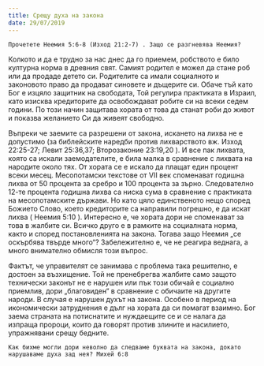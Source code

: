 ```yaml
---
title: Срещу духа на закона
date: 29/07/2019
---
```


`Прочетете Неемия 5:6-8 (Изход 21:2-7) . Защо се разгневява Неемия?`

Колкото и да е трудно за нас днес да го приемем, робството е било културна норма в древния свят. Самият родител е можел да стане роб или да продаде детето си. Родителите са имали социалното и законовото право да продават синовете и дъщерите си. Обаче тъй като Бог е изцяло защитник на свободата, Той регулира практиката в Израил, като изисква кредиторите да освобождават робите си на всеки седем години. По този начин защитава хората от това да станат роби до живот и показва желанието Си да живеят свободно.

Въпреки че заемите са разрешени от закона, искането на лихва не е допустимо (за библейските наредби против лихварството вж. Изход 22:25-27; Левит 25:36,37; Второзаконие 23:19,20 ). И все пак лихвата, която са искали заемодателите, е била малка в сравнение с лихвата на народите около тях. От хората се е искало да плащат един процент всеки месец. Месопотамски текстове от VII век споменават годишна лихва от 50 процента за сребро и 100 процента за зърно. Следователно 12-те процента годишна лихва са ниска сума в сравнение с практиката на месопотамските държави. Но като цяло единственото нещо според Божието Слово, което кредиторите са направили погрешно, е да искат лихва ( Неемия 5:10 ). Интересно е, че хората дори не споменават за това в жалбите си. Всичко друго е в рамките на социалната норма, както и според постановленията на закона. Тогава защо Неемия „се оскърбява твърде много“? Забележително е, че не реагира веднага, а много внимателно обмисля този въпрос.

Фактът, че управителят се занимава с проблема така решително, е достоен за възхищение. Той не пренебрегва жалбите само защото технически законът не е нарушен или пък този обичай е социално приемлив, дори „благовиден“ в сравнение с обичаите на другите народи. В случая е нарушен духът на закона. Особено в период на икономически затруднения е дълг на хората да си помагат взаимно. Бог заема страната на потиснатите и нуждаещите се и се налага да изпраща пророци, които да говорят против злините и насилието, упражнявани срещу бедните.

`Как бихме могли дори неволно да следваме буквата на закона, докато нарушаваме духа зад нея? Михей 6:8`
